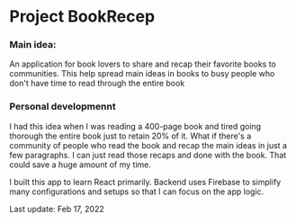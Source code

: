# Project BookRecep

### Main idea:
An application for book lovers to share and recap their favorite books to communities. This help spread main ideas in books to busy people who don't have time to read through the entire book

### Personal developmennt
I had this idea when I was reading a 400-page book and tired going thorough the entire book just to retain 20% of it. What if there's a community of people who read the book and recap the main ideas in just a few paragraphs. I can just read those recaps and done with the book. That could save a huge amount of my time. 

I built this app to learn React primarily. Backend  uses Firebase to simplify many configurations and setups so that I can focus on the app logic.

Last update: Feb 17, 2022
